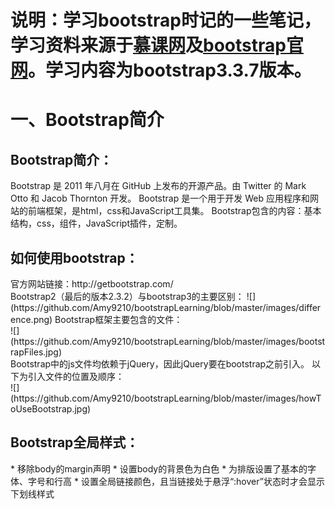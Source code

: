# 说明：学习bootstrap时记的一些笔记，学习资料来源于[慕课网](http://www.imooc.com/learn/141)及[bootstrap官网](http://getbootstrap.com/)。学习内容为bootstrap3.3.7版本。
<h1>一、Bootstrap简介</h1>
<h2>Bootstrap简介：</h2>
Bootstrap 是 2011 年八月在 GitHub 上发布的开源产品。由 Twitter 的 Mark Otto 和 Jacob Thornton 开发。
Bootstrap 是一个用于开发 Web 应用程序和网站的前端框架，是html，css和JavaScript工具集。
Bootstrap包含的内容：基本结构，css，组件，JavaScript插件，定制。
<h2>如何使用bootstrap：</h2>
官方网站链接：http://getbootstrap.com/</br>
Bootstrap2（最后的版本2.3.2）与bootstrap3的主要区别：
![](https://github.com/Amy9210/bootstrapLearning/blob/master/images/difference.png)  
Bootstrap框架主要包含的文件：</br>
![](https://github.com/Amy9210/bootstrapLearning/blob/master/images/bootstrapFiles.jpg)  </br> 
Bootstrap中的js文件均依赖于jQuery，因此jQuery要在bootstrap之前引入。 以下为引入文件的位置及顺序：</br>
![](https://github.com/Amy9210/bootstrapLearning/blob/master/images/howToUseBootstrap.jpg)  </br>
<h2>Bootstrap全局样式：</h2>
* 移除body的margin声明
* 设置body的背景色为白色
*	为排版设置了基本的字体、字号和行高
*	设置全局链接颜色，且当链接处于悬浮“:hover”状态时才会显示下划线样式

